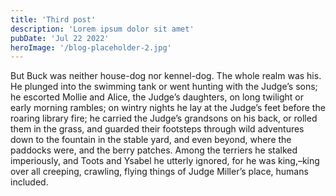 ```yaml
---
title: 'Third post'
description: 'Lorem ipsum dolor sit amet'
pubDate: 'Jul 22 2022'
heroImage: '/blog-placeholder-2.jpg'
---
```


But Buck was neither house-dog nor kennel-dog. The whole realm was his. He plunged into the swimming tank or went hunting with the Judge’s sons; he escorted Mollie and Alice, the Judge’s daughters, on long twilight or early morning rambles; on wintry nights he lay at the Judge’s feet before the roaring library fire; he carried the Judge’s grandsons on his back, or rolled them in the grass, and guarded their footsteps through wild adventures down to the fountain in the stable yard, and even beyond, where the paddocks were, and the berry patches. Among the terriers he stalked imperiously, and Toots and Ysabel he utterly ignored, for he was king,–king over all creeping, crawling, flying things of Judge Miller’s place, humans included.
